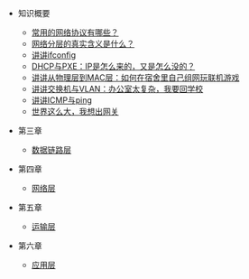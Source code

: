 <!-- docs/_sidebar.md -->

<!-- 左边导航栏 -->

- 知识概要
  - [常用的网络协议有哪些？](./_source/网络协议的简单例子.md)
  - [网络分层的真实含义是什么？](./_source/网络分层的真实含义是什么？.md)
  - [讲讲ifconfig](./_source/讲讲ifconfig.md)
  - [DHCP与PXE：IP是怎么来的，又是怎么没的？](./_source/DHCP与PXE：IP是怎么来的，又是怎么没的？.md)
  - [讲讲从物理层到MAC层：如何在宿舍里自己组网玩联机游戏](./_source/讲讲从物理层到MAC层：如何在宿舍里自己组网玩联机游戏.md)
  - [讲讲交换机与VLAN：办公室太复杂，我要回学校](./_source/讲讲交换机与VLAN：办公室太复杂，我要回学校.md)
  - [讲讲ICMP与ping](./_source/讲讲ICMP与ping.md)
  - [世界这么大，我想出网关](./_source/世界这么大，我想出网关.md)

- 第三章
  - [数据链路层](./_source/第3章/数据链路层.md)

- 第四章
  - [网络层](./_source/第4章/网络层.md)

- 第五章
  - [运输层](./_source/第5章/运输层.md)

- 第六章
  - [应用层](./_source/第6章/应用层.md)
